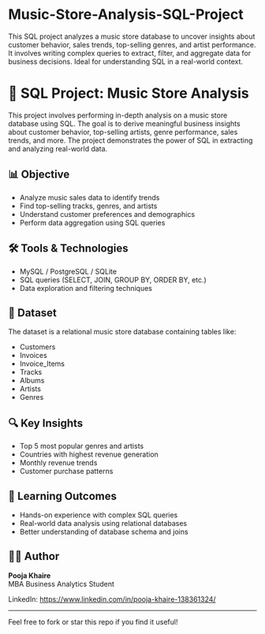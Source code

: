# Music-Store-Analysis-SQL-Project
This SQL project analyzes a music store database to uncover insights about customer behavior, sales trends, top-selling genres, and artist performance. It involves writing complex queries to extract, filter, and aggregate data for business decisions. Ideal for understanding SQL in a real-world context.


# 🎵 SQL Project: Music Store Analysis

This project involves performing in-depth analysis on a music store database using SQL. The goal is to derive meaningful business insights about customer behavior, top-selling artists, genre performance, sales trends, and more. The project demonstrates the power of SQL in extracting and analyzing real-world data.

## 📊 Objective

- Analyze music sales data to identify trends
- Find top-selling tracks, genres, and artists
- Understand customer preferences and demographics
- Perform data aggregation using SQL queries

## 🛠️ Tools & Technologies

- MySQL / PostgreSQL / SQLite
- SQL queries (SELECT, JOIN, GROUP BY, ORDER BY, etc.)
- Data exploration and filtering techniques

## 📁 Dataset

The dataset is a relational music store database containing tables like:
- Customers
- Invoices
- Invoice_Items
- Tracks
- Albums
- Artists
- Genres

## 🔍 Key Insights

- Top 5 most popular genres and artists
- Countries with highest revenue generation
- Monthly revenue trends
- Customer purchase patterns

## 📌 Learning Outcomes

- Hands-on experience with complex SQL queries
- Real-world data analysis using relational databases
- Better understanding of database schema and joins


## 👩‍💻 Author

**Pooja Khaire**  
MBA Business Analytics Student  

LinkedIn: https://www.linkedin.com/in/pooja-khaire-138361324/

---

Feel free to fork or star this repo if you find it useful!
